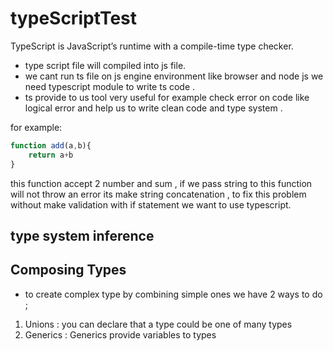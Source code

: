 # typeScriptTest
TypeScript is JavaScript’s runtime with a compile-time type checker. 

* type script file will compiled into js file.
* we cant run ts file on js engine environment like browser and node js we need typescript module to write ts code .
* ts provide to us tool very useful for example check error on code like logical error and help us to write clean code and type system .

for example:
```javascript
function add(a,b){
    return a+b
}
```
this function accept 2 number and sum , if we pass string to this function will not throw an error its make string concatenation , to fix this problem without make validation with if statement we want to use typescript.

## type system inference 

## Composing Types
* to create complex type by combining simple ones we have 2 ways to do ;
1. Unions : you can declare that a type could be one of many types
2. Generics : Generics provide variables to types